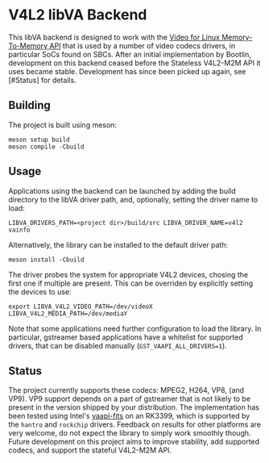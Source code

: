 # V4L2 libVA Backend
This libVA backend is designed to work with the [Video for Linux Memory-To-Memory API](https://www.kernel.org/doc/html/latest/userspace-api/media/v4l/dev-mem2mem.html) that is used by a number of video codecs drivers, in particular SoCs found on SBCs.
After an initial implementation by Bootlin, development on this backend ceased before the Stateless V4L2-M2M API it uses became stable.
Development has since been picked up again, see [#Status] for details.

## Building
The project is built using meson:
```
meson setup build
meson compile -Cbuild
```

## Usage
Applications using the backend can be launched by adding the build directory to the libVA driver path, and, optionally, setting the driver name to load:
```
LIBVA_DRIVERS_PATH=<project dir>/build/src LIBVA_DRIVER_NAME=v4l2 vainfo
```

Alternatively, the library can be installed to the default driver path:
```
meson install -Cbuild
```

The driver probes the system for appropriate V4L2 devices, chosing the first one if multiple are present.
This can be overriden by explicitly setting the devices to use:
```
export LIBVA_V4L2_VIDEO_PATH=/dev/videoX LIBVA_V4L2_MEDIA_PATH=/dev/mediaY
```

Note that some applications need further configuration to load the library.
In particular, gstreamer based applications have a whitelist for supported drivers, that can be disabled manually (`GST_VAAPI_ALL_DRIVERS=1`).

## Status
The project currently supports these codecs: MPEG2, H264, VP8, (and VP9).
VP9 support depends on a part of gstreamer that is not likely to be present in the version shipped by your distribution.
The implementation has been tested using Intel's [vaapi-fits](https://github.com/intel/vaapi-fits) on an RK3399, which is supported by the `hantro` and `rockchip` drivers.
Feedback on results for other platforms are very welcome, do not expect the library to simply work smoothly though.
Future development on this project aims to improve stability, add supported codecs, and support the stateful V4L2-M2M API.
